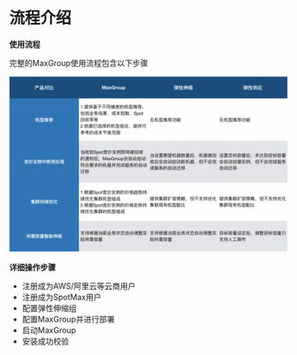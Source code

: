 # 流程介绍

**使用流程**

完整的MaxGroup使用流程包含以下步骤

![](../../.gitbook/assets/image%20%2843%29.png)

**详细操作步骤**

* 注册成为AWS/阿里云等云商用户
* 注册成为SpotMax用户
* 配置弹性伸缩组
* 配置MaxGroup并进行部署
* 启动MaxGroup
* 安装成功校验

